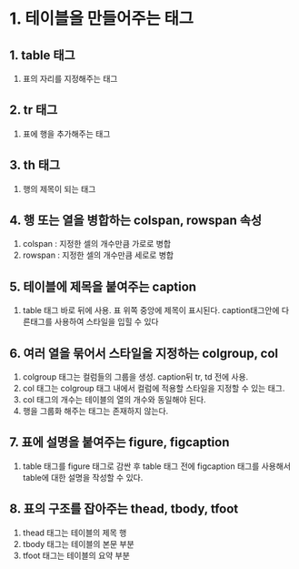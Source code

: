# 1. 테이블을 만들어주는 태그
## 1. table 태그
1. 표의 자리를 지정해주는 태그

## 2. tr 태그
1. 표에 행을 추가해주는 태그

## 3. th 태그
1. 행의 제목이 되는 태그

## 4. 행 또는 열을 병합하는 colspan, rowspan 속성
1. colspan : 지정한 셀의 개수만큼 가로로 병합
2. rowspan : 지정한 셀의 개수만큼 세로로 병합

## 5. 테이블에 제목을 붙여주는 caption
1. table 태그 바로 뒤에 사용. 표 위쪽 중앙에 제목이 표시된다. caption태그안에 다른태그를 사용하여 스타일을 입힐 수 있다

## 6. 여러 열을 묶어서 스타일을 지정하는 colgroup, col
1. colgroup 태그는 컬럼들의 그룹을 생성. caption뒤 tr, td 전에 사용.
2. col 태그는 colgroup 태그 내에서 컬럼에 적용할 스타일을 지정할 수 있는 태그.
3. col 태그의 개수는 테이블의 열의 개수와 동일해야 된다.
4. 행을 그룹화 해주는 태그는 존재하지 않는다.

## 7. 표에 설명을 붙여주는 figure, figcaption
1. table 태그를 figure 태그로 감싼 후 table 태그 전에 figcaption 태그를 사용해서 table에 대한 설명을 작성할 수 있다.

## 8. 표의 구조를 잡아주는 thead, tbody, tfoot
1. thead 태그는 테이블의 제목 행
2. tbody 태그는 테이블의 본문 부분
3. tfoot 태그는 테이블의 요약 부분

